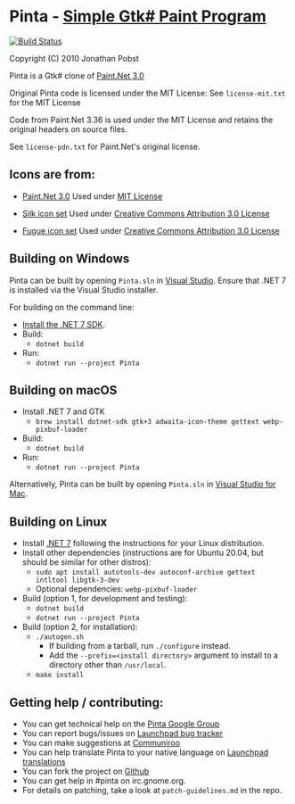 # Pinta - [Simple Gtk# Paint Program](http://pinta-project.com/)

[![Build Status](https://github.com/PintaProject/Pinta/workflows/Build/badge.svg)](https://github.com/PintaProject/Pinta/actions)

Copyright (C) 2010 Jonathan Pobst <monkey AT jpobst DOT com>

Pinta is a Gtk# clone of [Paint.Net 3.0](http://www.getpaint.net/)

Original Pinta code is licensed under the MIT License:
See `license-mit.txt` for the MIT License

Code from Paint.Net 3.36 is used under the MIT License and retains the
original headers on source files.

See `license-pdn.txt` for Paint.Net's original license.


## Icons are from:

- [Paint.Net 3.0](http://www.getpaint.net/)
Used under [MIT License](http://www.opensource.org/licenses/mit-license.php)

- [Silk icon set](http://www.famfamfam.com/lab/icons/silk/)
Used under [Creative Commons Attribution 3.0 License](http://creativecommons.org/licenses/by/3.0/)

- [Fugue icon set](http://pinvoke.com/)
Used under [Creative Commons Attribution 3.0 License](http://creativecommons.org/licenses/by/3.0/)

## Building on Windows

Pinta can be built by opening `Pinta.sln` in [Visual Studio](https://visualstudio.microsoft.com/).
Ensure that .NET 7 is installed via the Visual Studio installer.

For building on the command line:
- [Install the .NET 7 SDK](https://dotnet.microsoft.com/).
- Build:
  - `dotnet build`
- Run:
  - `dotnet run --project Pinta`

## Building on macOS

- Install .NET 7 and GTK
  - `brew install dotnet-sdk gtk+3 adwaita-icon-theme gettext webp-pixbuf-loader`
- Build:
  - `dotnet build`
- Run:
  - `dotnet run --project Pinta`

Alternatively, Pinta can be built by opening `Pinta.sln` in [Visual Studio for Mac](https://visualstudio.microsoft.com/vs/mac/).

## Building on Linux

- Install [.NET 7](https://dotnet.microsoft.com/) following the instructions for your Linux distribution.
- Install other dependencies (instructions are for Ubuntu 20.04, but should be similar for other distros):
  - `sudo apt install autotools-dev autoconf-archive gettext intltool libgtk-3-dev`
  - Optional dependencies: `webp-pixbuf-loader`
- Build (option 1, for development and testing):
  - `dotnet build`
  - `dotnet run --project Pinta`
- Build (option 2, for installation):
  - `./autogen.sh`
    - If building from a tarball, run `./configure` instead.
    - Add the `--prefix=<install directory>` argument to install to a directory other than `/usr/local`.
  - `make install`

## Getting help / contributing:

- You can get technical help on the [Pinta Google Group](https://groups.google.com/group/pinta-project)
- You can report bugs/issues on [Launchpad bug tracker](https://bugs.launchpad.net/pinta/+filebug)
- You can make suggestions at [Communiroo](https://communiroo.com/pintaproject/pinta/suggestions)
- You can help translate Pinta to your native language on [Launchpad translations](https://translations.launchpad.net/pinta)
- You can fork the project on [Github](https://github.com/PintaProject/Pinta)
- You can get help in #pinta on irc.gnome.org.
- For details on patching, take a look at `patch-guidelines.md` in the repo.
